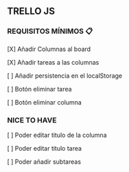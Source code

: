 ## TRELLO JS

### REQUISITOS MÍNIMOS 📋
 [X] Añadir Columnas al board

 [X] Añadir tareas a las columnas

 [ ] Añadir persistencia en el localStorage

 [ ] Botón eliminar tarea

 [ ] Botón eliminar columna

 ### NICE TO HAVE
 
 [ ] Poder editar titulo de la columna

 [ ] Poder editar titulo tarea

 [ ] Poder añadir subtareas